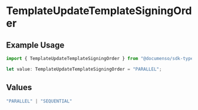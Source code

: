 # TemplateUpdateTemplateSigningOrder

## Example Usage

```typescript
import { TemplateUpdateTemplateSigningOrder } from "@documenso/sdk-typescript/models/operations";

let value: TemplateUpdateTemplateSigningOrder = "PARALLEL";
```

## Values

```typescript
"PARALLEL" | "SEQUENTIAL"
```